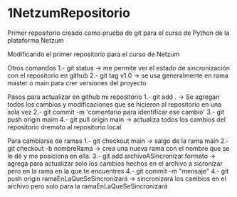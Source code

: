 # 1NetzumRepositorio
Primer repositorio creado como prueba de git para el curso de Python de la plataforma Netzum

Modificando el primer repositorio para el curso de Netzum

Otros comandos
1.- git status                      -> me permite ver el estado de sincronización con el repositorio en github
2.- git tag v1.0                    -> se usa generalmente en rama master o main para crer versiones del proyecto


Pasos para actualizar en github mi repositorio
1.- git add .                       -> Se agregan todos los cambios y modificaciones que se hicieron al repositorio en una sola vez
2.- git commit -m 'comentario para identificar ese cambio'
3.- git push origin maim
4.- git pull origin main            -> actualiza todos los cambios del repositorio dremoto al repositorio local


Para cambiarse de ramas
1.- git checkout main                -> salgo de la rama main
2.- git checkout -b nombreRama       -> crea una nueva rama con el nombre que se le  dé y me posiciona en ella.
3.- git add archivoASincronizar.formato    -> agrega para actualizar solo los cambios hechos en el archivo a sicronizar pero en la rama en la que te encuentres
4.- git commit -m "mensaje"
4.- git push origin ramaEnLaQueSeSincronizará  -> sincronizará los cambios en el archivo pero solo para la ramaEnLaQueSeSincronizará